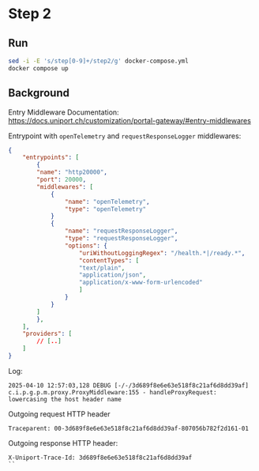 # Step 2

## Run

```bash
sed -i -E 's/step[0-9]+/step2/g' docker-compose.yml
docker compose up
```

## Background

Entry Middleware Documentation: <https://docs.uniport.ch/customization/portal-gateway/#entry-middlewares>

Entrypoint with `openTelemetry` and `requestResponseLogger` middlewares:

```json
{
    "entrypoints": [
        {
        "name": "http20000",
        "port": 20000,
        "middlewares": [
            {
                "name": "openTelemetry",
                "type": "openTelemetry"
            }
            {
                "name": "requestResponseLogger",
                "type": "requestResponseLogger",
                "options": {
                    "uriWithoutLoggingRegex": "/health.*|/ready.*",
                    "contentTypes": [
                    "text/plain",
                    "application/json",
                    "application/x-www-form-urlencoded"
                    ]
                }
            }
        ]
        },
    ],
    "providers": [
        // [..]
    ]
}
```

Log:

```text
2025-04-10 12:57:03,128 DEBUG [-/-/3d689f8e6e63e518f8c21af6d8dd39af] c.i.p.g.p.m.proxy.ProxyMiddleware:155 - handleProxyRequest: lowercasing the host header name
```

Outgoing request HTTP header

```text
Traceparent: 00-3d689f8e6e63e518f8c21af6d8dd39af-807056b782f2d161-01
```

Outgoing response HTTP header:

```text
X-Uniport-Trace-Id: 3d689f8e6e63e518f8c21af6d8dd39af
``
